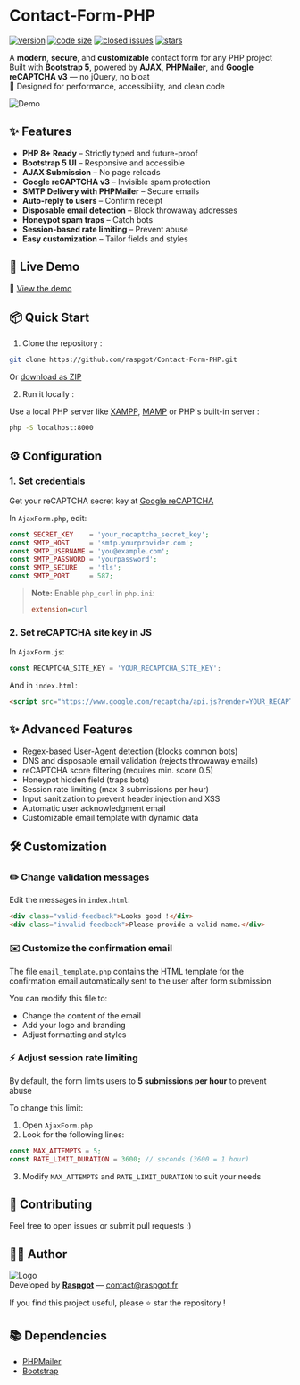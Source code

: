 # Contact-Form-PHP

[![version](https://img.shields.io/badge/version-1.7.1-blue.svg)](https://github.com/raspgot/Contact-Form-PHP)
[![code size](https://img.shields.io/github/languages/code-size/raspgot/Contact-Form-PHP)](https://github.com/raspgot/Contact-Form-PHP)
[![closed issues](https://img.shields.io/github/issues-closed-raw/raspgot/Contact-Form-PHP)](https://github.com/raspgot/Contact-Form-PHP/issues?q=is%3Aissue+is%3Aclosed)
[![stars](https://img.shields.io/github/stars/raspgot/Contact-Form-PHP?style=social)](https://github.com/raspgot/Contact-Form-PHP/stargazers)

A **modern**, **secure**, and **customizable** contact form for any PHP project
Built with **Bootstrap 5**, powered by **AJAX**, **PHPMailer**, and **Google reCAPTCHA v3** — no jQuery, no bloat  
🔐 Designed for performance, accessibility, and clean code

![Demo](https://github.raspgot.fr/contact-form-raspgot.gif)

## ✨ Features

-   **PHP 8+ Ready** – Strictly typed and future-proof
-   **Bootstrap 5 UI** – Responsive and accessible
-   **AJAX Submission** – No page reloads
-   **Google reCAPTCHA v3** – Invisible spam protection
-   **SMTP Delivery with PHPMailer** – Secure emails
-   **Auto-reply to users** – Confirm receipt
-   **Disposable email detection** – Block throwaway addresses
-   **Honeypot spam traps** – Catch bots
-   **Session-based rate limiting** – Prevent abuse
-   **Easy customization** – Tailor fields and styles

## 🚀 Live Demo

🔗 [View the demo](https://github.raspgot.fr)

## 📦 Quick Start

1. Clone the repository :

```bash
git clone https://github.com/raspgot/Contact-Form-PHP.git
```

Or [download as ZIP](https://github.com/raspgot/Contact-Form-PHP/archive/master.zip)

2. Run it locally :

Use a local PHP server like [XAMPP](https://www.apachefriends.org), [MAMP](https://www.mamp.info) or PHP's built-in server :

```bash
php -S localhost:8000
```

## ⚙️ Configuration

### 1. Set credentials

Get your reCAPTCHA secret key at [Google reCAPTCHA](https://www.google.com/recaptcha/admin)

In `AjaxForm.php`, edit:

```php
const SECRET_KEY    = 'your_recaptcha_secret_key';
const SMTP_HOST     = 'smtp.yourprovider.com';
const SMTP_USERNAME = 'you@example.com';
const SMTP_PASSWORD = 'yourpassword';
const SMTP_SECURE   = 'tls';
const SMTP_PORT     = 587;
```

> **Note:** Enable `php_curl` in `php.ini`:
>
> ```ini
> extension=curl
> ```

### 2. Set reCAPTCHA site key in JS

In `AjaxForm.js`:

```javascript
const RECAPTCHA_SITE_KEY = 'YOUR_RECAPTCHA_SITE_KEY';
```

And in `index.html`:

```html
<script src="https://www.google.com/recaptcha/api.js?render=YOUR_RECAPTCHA_SITE_KEY"></script>
```

## ✨ Advanced Features

-   Regex-based User-Agent detection (blocks common bots)
-   DNS and disposable email validation (rejects throwaway emails)
-   reCAPTCHA score filtering (requires min. score 0.5)
-   Honeypot hidden field (traps bots)
-   Session rate limiting (max 3 submissions per hour)
-   Input sanitization to prevent header injection and XSS
-   Automatic user acknowledgment email
-   Customizable email template with dynamic data

## 🛠️ Customization

### ✏️ Change validation messages

Edit the messages in `index.html`:

```html
<div class="valid-feedback">Looks good !</div>
<div class="invalid-feedback">Please provide a valid name.</div>
```

### ✉️ Customize the confirmation email

The file `email_template.php` contains the HTML template for the confirmation email automatically sent to the user after form submission

You can modify this file to:

-   Change the content of the email
-   Add your logo and branding
-   Adjust formatting and styles

### ⚡ Adjust session rate limiting

By default, the form limits users to **5 submissions per hour** to prevent abuse

To change this limit:

1. Open `AjaxForm.php`
2. Look for the following lines:

```php
const MAX_ATTEMPTS = 5;
const RATE_LIMIT_DURATION = 3600; // seconds (3600 = 1 hour)
```

3. Modify `MAX_ATTEMPTS` and `RATE_LIMIT_DURATION` to suit your needs

## 🙌 Contributing

Feel free to open issues or submit pull requests :)

## 🧑‍💻 Author

![Logo](https://github.raspgot.fr/raspgot-blue.png)  
Developed by [**Raspgot**](https://raspgot.fr) — [contact@raspgot.fr](mailto:contact@raspgot.fr)

If you find this project useful, please ⭐ star the repository !

## 📚 Dependencies

-   [PHPMailer](https://github.com/PHPMailer/PHPMailer)
-   [Bootstrap](https://github.com/twbs/bootstrap)
